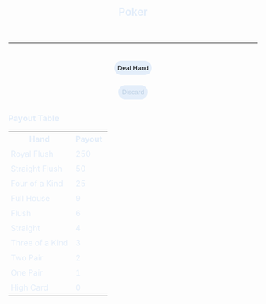 <html>
<head>
  <title>Play Poker</title>
  <style>
    body
    {
      text-align: center;
      color: #e4eefa;
    }
    h3
    {
      text-align: left;
    }
    button
    {
      border-radius:25px;
      padding: 7px;
      margin: 5px;
      border:none;
      background-color: #e4eefa;
      color:#04060b
      transition: width .2s, height, .2s;
    }
    button:hover
    {
      color: #4877b7;
      background-color: #cbe3fb;
    }
    th, td
    {
      padding: 5px;
      padding-right: 10px;
    }
    hr
    {
      border-width: 3px;
      border-color: #4877b7;
    }
    #hand, #checkbox, #label
    {
      padding: 5px;
    }
    #discard:disabled
    {
      color: #bdd0e4;
      background-color: #e4eefa;
    }
  </style>
</head>
<body>
  <h2>Poker</h2>
  <br>
  <hr>
  <br>
  <div id="game">
    <button onclick="dealHand()" id="deal">Deal Hand</button>
    <div id="hand"></div>
    <button disabled onclick="discard()" id="discard"> Discard</button>
    <div id="score"> </div>
    <h3>Payout Table</h3>
    <table id="payout-table">
      <tr>
        <th>Hand</th>
        <th>Payout</th>
      </tr>
      <tr>
        <td>Royal Flush</td>
        <td>250</td>
      </tr>
      <tr>
        <td>Straight Flush</td>
        <td>50</td>
      </tr>
      <tr>
        <td>Four of a Kind</td>
        <td>25</td>
      </tr>
      <tr>
        <td>Full House</td>
        <td>9</td>
      </tr>
      <tr>
        <td>Flush</td>
        <td>6</td>
      </tr>
      <tr>
        <td>Straight</td>
        <td>4</td>
      </tr>
      <tr>
        <td>Three of a Kind</td>
        <td>3</td>
      </tr>
      <tr>
        <td>Two Pair</td>
        <td>2</td>
      </tr>
      <tr>
        <td>One Pair</td>
        <td>1</td>
      </tr>
      <tr>
        <td>High Card</td>
        <td>0</td>
      </tr>
    </table>
  </div>

  <script>
    // One-Person Poker Game

    // Create a deck of cards
    const suits = ["♠", "♣", "♥", "♦"];
    const cards = ["A", "2", "3", "4", "5", "6", "7", "8", "9", "10", "J", "Q", "K"];

    let _deck = [];
    let _hand = [];

    // create checkboxex
    let id  = 0
    
    var body = document.body;
    
     for (let id = 0; id < 5; id++)
     {
        idStr = "checked" + id.toString();
        labelStr = "label" + id.toString();

        const checkbox = document.createElement("input");
        checkbox.type = "checkbox";
        checkbox.id = idStr;
        body.appendChild(checkbox);

        const label = document.createElement("label");
        label.id = labelStr;

        body.appendChild(label);
    }

    // Shuffle the deck
    function shuffleDeck() {
      _deck = [];
      for (let suit of suits) {
        for (let card of cards) {
          _deck.push(`${card}${suit}`);
        }
      }
      for (let i = _deck.length - 1; i > 0; i--) {
        const j = Math.floor(Math.random() * (i + 1));
        [_deck[i], _deck[j]] = [_deck[j], _deck[i]];
      }
    }

    // Deal a hand
    function dealHand() {
        
      document.getElementById("discard").disabled = false;
      
      shuffleDeck();
      _hand = dealCards(5);
      displayHand(_hand);

      const score = getScore(_hand);
      displayScore(score);
    }

    // Deal specified number of cards
    function dealCards(numCards) {
      const hand = [];
      for (let i = 0; i < numCards; i++) {
        hand.push(_deck.pop());
      }
      return hand;
    }
    
    // Display the hand
    function displayHand (hand) {
        
      const handDiv = document.getElementById("hand");

      id = 0;
      
      for (let card of hand) {
        checkedStr = "checked" + id.toString();
        labelStr = "label" + id.toString();
                  
        const checkbox = document.getElementById(checkedStr);
        checkbox.checked = false;
        
        const label = document.getElementById(labelStr);
        
        label.htmlFor = card;
        label.innerHTML = " " + card + "\n";
        
        id++;
        
      }      
    }
    
    // Discard and redraw selected cards
    function discard() {
    
        document.getElementById("deal").disabled = false;
        document.getElementById("discard").disabled = true;
        
    
      // disable discard button
      const discardButton = document.getElementById("score");
      discardButton.disabled = true;
        
        
        hand
      const handDiv = document.getElementById("hand");
      handDiv.disaabled = true;
        
      let id = 0;
      
      let selectedCards = []
        for (let card of _hand) {
          idStr = "checked" + id.toString();
            
          const checkbox = document.getElementById(idStr);
          if (checkbox.checked)
          {
              selectedCards.push(_hand[id]);
          }
          id++;
      }

      console.log("selected cards = ", selectedCards);

      if (selectedCards.length === 0) {
        alert("Please select at least one card to discard.");
        document.getElementById("discard").disabled = false;
        
        return;
      }

      handDiv.innerHTML = "Discarding...";

      setTimeout(function () {
        for (let card of selectedCards) {
            
          const index = _hand.indexOf(card);
          _hand.splice(index, 1);
        }        

        const newCards = dealCards(selectedCards.length);
        _hand.push(...newCards);

        displayHand(_hand);
        const score = getScore(_hand);
        displayScore(score);
      }, 1000);
    }


    // Determine the score of the hand
    function getScore(hand) {
      const values = hand.map(card => getCardValue(card.slice(0, -1)));
      const suits = hand.map(card => card.slice(-1));

      // Check for royal flush
      if (values.includes(10) && values.includes(11) && values.includes(12) && values.includes(13) && values.includes(14) && new Set(suits).size === 1) {
        return { score: "Royal Flush!", payout: 250 };
      }

      // Check for straight flush
      if (isStraight(values) && new Set(suits).size === 1) {
        return { score: "Straight Flush!", payout: 50 };
      }

      // Check for four of a kind
      if (isFourOfAKind(values)) {
        return { score: "Four of a Kind!", payout: 25 };
      }

      // Check for full house
      if (isFullHouse(values)) {
        return { score: "Full House!", payout: 9 };
      }

      // Check for flush
      if (new Set(suits).size === 1) {
        return { score: "Flush!", payout: 6 };
      }

      // Check for straight
      if (isStraight(values)) {
        return { score: "Straight!", payout: 4 };
      }

      // Check for three of a kind
      if (isThreeOfAKind(values)) {
        return { score: "Three of a Kind!", payout: 3 };
      }

      // Check for two pairs
      if (isTwoPair(values)) {
        return { score: "Two Pair!", payout: 2 };
      }

      // Check for one pair
      if (isOnePair(values)) {
        return { score: "One Pair!", payout: 1 };
      }

      // get max vlaue of the cards
      maxValue = Math.max(...values);
      // convert back to a face card if needed
      cardName  = getCardName(maxValue)
      
      // No special combination, return the highest card
      return { score: "High Card: " + cardName, payout: 0 };
    }

    // Get the numerical value of a card
    function getCardValue(rank) {
      const faceCards = { A: 14, K: 13, Q: 12, J: 11 };
      return faceCards[rank] || parseInt(rank);
    }

    // Get the card value or face card name
    function getCardName(rank) {
      const faceCards = { 14: "A", 13 : "K", 12 : "Q", 11 : "J"};
      return faceCards[rank] || parseInt(rank);
    }
    

    // Check if the values form a straight
    function isStraight(values) {
      const sortedValues = values.map(card => parseInt(card)).sort((a, b) => a - b);
      for (let i = 0; i < sortedValues.length - 1; i++) {
        if (sortedValues[i] + 1 !== sortedValues[i + 1]) {
          return false;
        }
      }
      return true;
    }

    // Check if the values contain four of a kind
    function isFourOfAKind(values) {
      const countMap = {};
      for (let value of values) {
        countMap[value] = countMap[value] ? countMap[value] + 1 : 1;
      }
      return Object.values(countMap).includes(4);
    }

    // Check if the values contain a full house
    function isFullHouse(values) {
      const countMap = {};
      for (let value of values) {
        countMap[value] = countMap[value] ? countMap[value] + 1 : 1;
      }
      return Object.values(countMap).includes(3) && Object.values(countMap).includes(2);
    }

    // Check if the values contain three of a kind
    function isThreeOfAKind(values) {
      const countMap = {};
      for (let value of values) {
        countMap[value] = countMap[value] ? countMap[value] + 1 : 1;
      }
      return Object.values(countMap).includes(3);
    }

    // Check if the values contain two pairs
    function isTwoPair(values) {
      const countMap = {};
      for (let value of values) {
        countMap[value] = countMap[value] ? countMap[value] + 1 : 1;
      }
      return Object.values(countMap).filter(count => count === 2).length === 2;
    }

    // Check if the values contain one pair
    function isOnePair(values) {
      const countMap = {};
      for (let value of values) {
        countMap[value] = countMap[value] ? countMap[value] + 1 : 1;
      }
      return Object.values(countMap).includes(2);
    }

    // Display the score
    function displayScore2(score) {
      const scoreDiv = document.getElementById("score");
      scoreDiv.innerHTML = "Score: " + score;
    }
    
    // Display the score and payout
    function displayScore(score) {
      const scoreDiv = document.getElementById("score");
      scoreDiv.innerHTML = `Score: ${score.score} (Payout: ${score.payout} coins)`;
    }


  </script>
</body>
</html>
